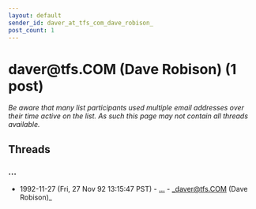 ```yaml
---
layout: default
sender_id: daver_at_tfs_com_dave_robison_
post_count: 1
---
```


# daver<span>@</span>tfs.COM (Dave Robison) (1 post)

_Be aware that many list participants used multiple email addresses over their time active on the list. As such this page may not contain all threads available._

## Threads

### ...
+ 1992-11-27 (Fri, 27 Nov 92 13:15:47 PST) - [...](/archive/1992/11/e432ade5e892b3080b3b64928e82e74a0863c45408df03c18c94f98243c2b668) - _daver@tfs.COM (Dave Robison)_

